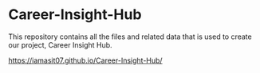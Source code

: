 # Career-Insight-Hub
This repository contains all the files and related data that is used to create our project, Career Insight Hub.

https://iamasit07.github.io/Career-Insight-Hub/
